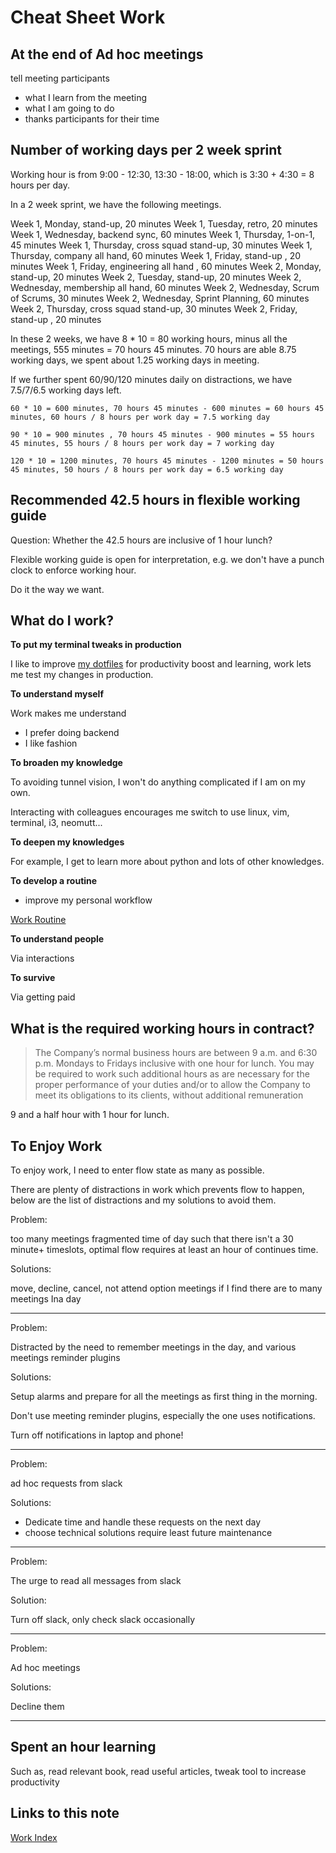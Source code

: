 # Cheat Sheet Work

## At the end of Ad hoc meetings

tell meeting participants

- what I learn from the meeting
- what I am going to do
- thanks participants for their time

## Number of working days per 2 week sprint

Working hour is from 9:00 - 12:30, 13:30 - 18:00, which is 3:30 + 4:30 = 8 hours per day.

In a 2 week sprint, we have the following meetings.

Week 1, Monday, stand-up, 20 minutes
Week 1, Tuesday, retro, 20 minutes
Week 1, Wednesday, backend sync, 60 minutes
Week 1, Thursday, 1-on-1, 45 minutes
Week 1, Thursday, cross squad stand-up, 30 minutes
Week 1, Thursday, company all hand, 60 minutes
Week 1, Friday,  stand-up , 20 minutes
Week 1, Friday,  engineering all hand , 60 minutes
Week 2, Monday, stand-up, 20 minutes
Week 2, Tuesday, stand-up, 20 minutes
Week 2, Wednesday, membership all hand, 60 minutes
Week 2, Wednesday, Scrum of Scrums, 30 minutes
Week 2, Wednesday, Sprint Planning, 60 minutes
Week 2, Thursday, cross squad stand-up, 30 minutes
Week 2, Friday,  stand-up , 20 minutes

In these 2 weeks, we have 8 * 10 = 80 working hours, minus all the meetings, 555 minutes = 70 hours 45 minutes. 70 hours are able 8.75 working days, we spent about 1.25 working days in meeting.

If we further spent 60/90/120 minutes daily on distractions, we have 7.5/7/6.5 working days left.

```
60 * 10 = 600 minutes, 70 hours 45 minutes - 600 minutes = 60 hours 45 minutes, 60 hours / 8 hours per work day = 7.5 working day

90 * 10 = 900 minutes , 70 hours 45 minutes - 900 minutes = 55 hours 45 minutes, 55 hours / 8 hours per work day = 7 working day

120 * 10 = 1200 minutes, 70 hours 45 minutes - 1200 minutes = 50 hours 45 minutes, 50 hours / 8 hours per work day = 6.5 working day
```

## Recommended 42.5 hours in flexible working guide

Question: Whether the 42.5 hours are inclusive of 1 hour lunch?

Flexible working guide is open for interpretation, e.g. we don't have a punch clock to enforce working hour.

Do it the way we want.

## What do I work?

**To put my terminal tweaks in production**

I like to improve [my dotfiles](https://github.com/ynotstartups/dotfiles) for productivity boost and learning,
work lets me test my changes in production.

**To understand myself**

Work makes me understand

- I prefer doing backend
- I like fashion

**To broaden my knowledge**

To avoiding tunnel vision, I won't do anything complicated if I am on my own.

Interacting with colleagues encourages me switch to use linux, vim, terminal, i3, neomutt...

**To deepen my knowledges**

For example, I get to learn more about python and lots of other knowledges.

**To develop a routine**

- improve my personal workflow

[Work Routine](work-routine.md)

**To understand people**

Via interactions

**To survive**

Via getting paid

## What is the required working hours in contract?

> The Company’s normal business hours are between 9 a.m. and 6:30 p.m. Mondays to Fridays inclusive with one
> hour for lunch. You may be required to work such additional hours as are necessary for the proper performance
> of your duties and/or to allow the Company to meet its obligations to its clients, without additional remuneration

9 and a half hour with 1 hour for lunch.

## To Enjoy Work

To enjoy work, I need to enter flow state as many as possible.

There are plenty of distractions in work which prevents flow to happen, below are the list of distractions and my solutions to avoid them.

Problem:

too many meetings fragmented time of day such that there isn't a 30 minute+ timeslots, optimal flow requires at least an hour of continues time.

Solutions:

move, decline, cancel, not attend option meetings if I find there are to many meetings Ina day

______________________________________________________________________

Problem:

Distracted by the need to remember meetings in the day, and various meetings reminder plugins

Solutions:

Setup alarms and prepare for all the meetings as first thing in the morning.

Don't use meeting reminder plugins, especially the one uses notifications.

Turn off notifications in laptop and phone!

______________________________________________________________________

Problem:

ad hoc requests from slack

Solutions:

- Dedicate time and handle these requests on the next day
- choose technical solutions require least
  future maintenance

______________________________________________________________________

Problem:

The urge to read all messages from slack

Solution:

Turn off slack, only check slack occasionally

______________________________________________________________________

Problem:

Ad hoc meetings

Solutions:

Decline them

______________________________________________________________________

## Spent an hour learning

Such as, read relevant book, read useful articles, tweak tool to increase productivity

## Links to this note

[Work Index](index-work.md)
